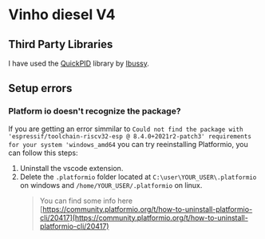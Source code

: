 <!--
 Copyright 2023 rafae

 Licensed under the Apache License, Version 2.0 (the "License");
 you may not use this file except in compliance with the License.
 You may obtain a copy of the License at

     http://www.apache.org/licenses/LICENSE-2.0

 Unless required by applicable law or agreed to in writing, software
 distributed under the License is distributed on an "AS IS" BASIS,
 WITHOUT WARRANTIES OR CONDITIONS OF ANY KIND, either express or implied.
 See the License for the specific language governing permissions and
 limitations under the License.
-->

# Vinho diesel V4

## Third Party Libraries

I have used the [QuickPID](https://github.com/lbussy/QuickPID) library by [Ibussy](https://github.com/lbussy).

## Setup errors

### Platform io doesn't recognize the package?

If you are getting an error simmilar to `Could not find the package with 'espressif/toolchain-riscv32-esp @ 8.4.0+2021r2-patch3' requirements for your system 'windows_amd64` you can try reeinstalling Platformio, you can follow this steps:

1. Uninstall the vscode extension.
2. Delete the `.platformio` folder located at `C:\user\YOUR_USER\.platformio` on windows and `/home/YOUR_USER/.platformio` on linux.
    > You can find some info here [https://community.platformio.org/t/how-to-uninstall-platformio-cli/20417](https://community.platformio.org/t/how-to-uninstall-platformio-cli/20417)
